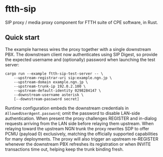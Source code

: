 # ftth-sip
SIP proxy / media proxy component for FTTH suite of CPE software, in Rust.

## Quick start

The example harness wires the proxy together with a single downstream PBX. The
downstream client now authenticates using SIP Digest, so provide the expected
username and (optionally) password when launching the test server:

```
cargo run --example ftth-sip-test-server -- \
    --upstream-registrar-uri sip:example.ngn.jp \
    --upstream-domain example.ngn.jp \
    --upstream-trunk-ip 192.0.2.100 \
    --upstream-default-identity 0298284147 \
    --downstream-username asterisk \
    [--downstream-password secret]
```

Runtime configuration embeds the downstream credentials in
`AllowedUserAgent.password`; omit the password to disable LAN-side
authentication. When present the proxy challenges REGISTER and in-dialog
requests arriving from the LAN side before relaying them upstream.
When relaying toward the upstream NGN trunk the proxy rewrites SDP to
offer PCMU (payload 0) exclusively, matching the officially supported
capabilities for many deployments. The proxy will also trigger an upstream
re-REGISTER whenever the downstream PBX refreshes its registration or when
INVITE transactions time out, helping keep the trunk binding fresh.
